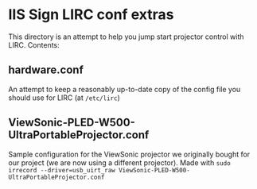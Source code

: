 # IIS Sign LIRC conf extras

This directory is an attempt to help you jump start projector control with
LIRC. Contents:

## hardware.conf

An attempt to keep a reasonably up-to-date copy of the config file you should
use for LIRC (at `/etc/lirc`)

## ViewSonic-PLED-W500-UltraPortableProjector.conf

Sample configuration for the ViewSonic projector we originally bought for our
project (we are now using a different projector). Made with
`sudo irrecord --driver=usb_uirt_raw ViewSonic-PLED-W500-UltraPortableProjector.conf`

